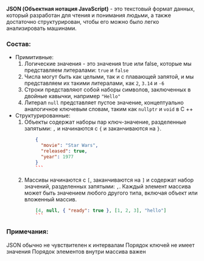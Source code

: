 **JSON (Объектная нотация JavaScript)** - это текстовый формат данных, который разработан для чтения и понимания людьми, а также достаточно структурирован, чтобы его можно было легко анализировать машинами.

### Cостав:
- Примитивные:
	1) Логические значения - это значения true или false, которые мы представляем литералами: `true` и `false`
	2) Числа могут быть как целыми, так и с плавающей запятой, и мы представляем их такими литералами, как `2`, `3.14` и `-6`
	3) Строки представляют собой наборы символов, заключенных в двойные кавычки, например `"Hello"`
	4) Литерал `null` представляет пустое значение, концептуально аналогичное ключевым словам, таким как `nullptr` и `void` в C ++
- Структурированные:
	1) Объекты содержат наборы пар ключ-значение, разделенные запятыми: `,` и начинаются с `{` и заканчиваются на `}`.
		```json
			{
			  "movie": "Star Wars",
			  "released": true,
			  "year": 1977
			}
			```
	2) Массивы начинаются с `[`, заканчиваются на `]` и содержат набор значений, разделенных запятыми: `,`. Каждый элемент массива может быть значением любого другого типа, включая объект или вложенный массив.
		```json
			[4, null, { "ready": true }, [1, 2, 3], "hello"]
			```

### Примечания:
JSON обычно не чувствителен к интервалам
Порядок ключей не имеет значения
Порядок элементов внутри массива важен

